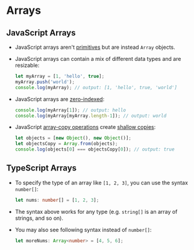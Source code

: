 # Arrays

## JavaScript Arrays

- JavaScript arrays aren't [primitives](https://developer.mozilla.org/en-US/docs/Glossary/Primitive) but are instead `Array` objects.

- JavaScript arrays can contain a mix of different data types and are resizable:

  ```JavaScript
  let myArray = [1, 'hello', true];
  myArray.push('world'); 
  console.log(myArray); // output: [1, 'hello', true, 'world']
  ```

<!---->

- JavaScript arrays are [zero-indexed](https://en.wikipedia.org/wiki/Zero-based_numbering): 

  ```javascript
  console.log(myArray[1]); // output: hello
  console.log(myArray[myArray.length-1]); // output: world
  ```

- JavaScript [array-copy operations](https://developer.mozilla.org/en-US/docs/Web/JavaScript/Reference/Global_Objects/Array#copy_an_array) create [shallow copies](https://developer.mozilla.org/en-US/docs/Glossary/Shallow_copy):

  ```javascript
  let objects = [new Object(), new Object()];
  let objectsCopy = Array.from(objects);
  console.log(objects[0] === objectsCopy[0]); // output: true
  ```

## TypeScript Arrays

- To specify the type of an array like `[1, 2, 3]`, you can use the syntax `number[]`: 

  ```typescript
  let nums: number[] = [1, 2, 3];
  ```

- The syntax above works for any type (e.g. `string[]` is an array of strings, and so on). 

- You may also see following syntax instead of `number[]`:

  ```typescript
  let moreNums: Array<number> = [4, 5, 6];
  ```



